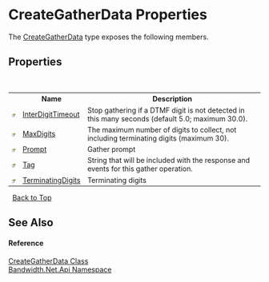 ﻿# CreateGatherData Properties
 

The <a href ="T_Bandwidth_Net_Api_CreateGatherData.md">CreateGatherData</a> type exposes the following members.


## Properties
&nbsp;<table><tr><th></th><th>Name</th><th>Description</th></tr><tr><td>![Public property](media/pubproperty.gif "Public property")</td><td><a href ="P_Bandwidth_Net_Api_CreateGatherData_InterDigitTimeout.md">InterDigitTimeout</a></td><td>
Stop gathering if a DTMF digit is not detected in this many seconds (default 5.0; maximum 30.0).</td></tr><tr><td>![Public property](media/pubproperty.gif "Public property")</td><td><a href ="P_Bandwidth_Net_Api_CreateGatherData_MaxDigits.md">MaxDigits</a></td><td>
The maximum number of digits to collect, not including terminating digits (maximum 30).</td></tr><tr><td>![Public property](media/pubproperty.gif "Public property")</td><td><a href ="P_Bandwidth_Net_Api_CreateGatherData_Prompt.md">Prompt</a></td><td>
Gather prompt</td></tr><tr><td>![Public property](media/pubproperty.gif "Public property")</td><td><a href ="P_Bandwidth_Net_Api_CreateGatherData_Tag.md">Tag</a></td><td>
String that will be included with the response and events for this gather operation.</td></tr><tr><td>![Public property](media/pubproperty.gif "Public property")</td><td><a href ="P_Bandwidth_Net_Api_CreateGatherData_TerminatingDigits.md">TerminatingDigits</a></td><td>
Terminating digits</td></tr></table>&nbsp;
<a href="#creategatherdata-properties">Back to Top</a>

## See Also


#### Reference
<a href ="T_Bandwidth_Net_Api_CreateGatherData.md">CreateGatherData Class</a><br /><a href ="N_Bandwidth_Net_Api.md">Bandwidth.Net.Api Namespace</a><br />